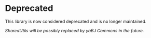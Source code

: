 # Deprecated

This library is now considered deprecated and is no longer maintained.

*SharedUtils will be possibly replaced by yaBJ Commons in the future.*
